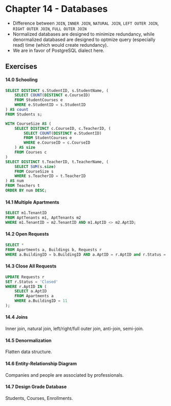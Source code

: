 # Chapter 14 - Databases

- Difference between `JOIN`, `INNER JOIN`, `NATURAL JOIN`, `LEFT OUTER JOIN`, `RIGHT OUTER JOIN`, `FULL OUTER JOIN`
- Normalized databases are designed to minimize redundancy, while denormalized databased are designed to optmize query (especially read) time (which would create redundancy).
- We are in favor of PostgreSQL dialect here.

## Exercises

#### 14.0 Schooling

```sql
SELECT DISTINCT s.StudentID, s.StudentName, (
	SELECT COUNT(DISTINCT e.CourseID)
	FROM StudentCourses e
	WHERE e.StudentID = s.StudentID
) AS count
FROM Students s;
```

```sql
WITH CourseSize AS (
	SELECT DISTINCT c.CourseID, c.TeacherID, (
		SELECT COUNT(DISTINCT e.StudentID)
		FROM StudentCourses e
		WHERE e.CourseID = c.CourseID
	) AS size
	FROM Courses c
)
SELECT DISTINCT t.TeacherID, t.TeacherName, (
	SELECT SUM(s.size)
	FROM CourseSize s
	WHERE s.TeacherID = t.TeacherID
) AS num
FROM Teachers t
ORDER BY num DESC;
```

#### 14.1 Multiple Apartments

```sql
SELECT m1.TenantID
FROM AptTenants m1, AptTenants m2
WHERE m1.TenantID = m2.TenantID AND m1.AptID <> m2.AptID;
```

#### 14.2 Open Requests

```sql
SELECT *
FROM Apartments a, Buildings b, Requests r
WHERE a.BuildingID = b.BuildingID AND a.AptID = r.AptID and r.Status = 'Open';
```

#### 14.3 Close All Requests

```sql
UPDATE Requests r
SET r.Status = 'Closed'
WHERE r.AptID IN (
	SELECT a.AptID
	FROM Apartments a
	WHERE a.BuildingID = 11
);
```

#### 14.4 Joins

Inner join, natural join, left/right/full outer join, anti-join, semi-join.

#### 14.5 Denormalization

Flatten data structure.

#### 14.6 Entity-Relationship Diagram

Companies and people are associated by professionals.

#### 14.7 Design Grade Database

Students, Courses, Enrollments.

